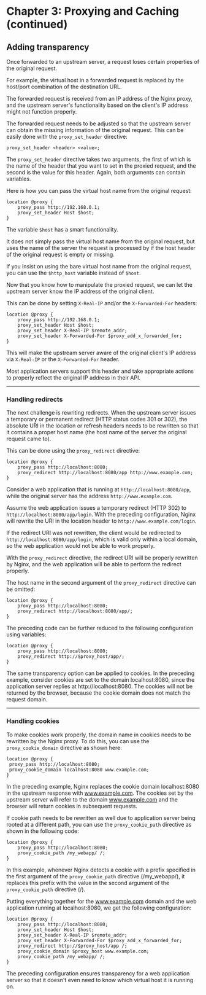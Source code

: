 # Chapter 3: Proxying and Caching (continued)

## Adding transparency
Once forwarded to an upstream server, a request loses certain properties of the original request. 

For example, the virtual host in a forwarded request is replaced by the host/port combination of the destination URL. 

The forwarded request is received from an IP address of the Nginx proxy, and the upstream server's functionality based on the client's IP address might not function properly.

The forwarded request needs to be adjusted so that the upstream server can obtain the missing information of the original request. This can be easily done with the `proxy_set_header` directive:

```nginx
proxy_set_header <header> <value>;
```
The `proxy_set_header` directive takes two arguments, the first of which is the name of the header that you want to set in the proxied request, and the second is the value for this header. Again, both arguments can contain variables.

Here is how you can pass the virtual host name from the original request:

```nginx
location @proxy {
    proxy_pass http://192.168.0.1;
    proxy_set_header Host $host;
}
```

The variable `$host` has a smart functionality. 

It does not simply pass the virtual host name from the original request, but uses the name of the server the request is processed by if the host header of the original request is empty or missing. 

If you insist on using the bare virtual host name from the original request, you can use the `$http_host` variable instead of `$host`.

Now that you know how to manipulate the proxied request, we can let the upstream server know the IP address of the original client. 

This can be done by setting `X-Real-IP` and/or the `X-Forwarded-For` headers:
```nginx
location @proxy {
    proxy_pass http://192.168.0.1;
    proxy_set_header Host $host;
    proxy_set_header X-Real-IP $remote_addr;
    proxy_set_header X-Forwarded-For $proxy_add_x_forwarded_for;
}
```
This will make the upstream server aware of the original client's IP address via `X-Real-IP` or the `X-Forwarded-For` header. 

Most application servers support this header and take appropriate actions to properly reflect the original IP address in their API.

---
### Handling redirects
The next challenge is rewriting redirects. When the upstream server issues a temporary or permanent redirect (HTTP status codes 301 or 302), the absolute URI in the location or refresh headers needs to be rewritten so that it contains a proper host name (the host name of the server the original request came to).

This can be done using the `proxy_redirect` directive:
```nginx
location @proxy {
    proxy_pass http://localhost:8080;
    proxy_redirect http://localhost:8080/app http://www.example.com;
}
```
Consider a web application that is running at `http://localhost:8080/app`, while the original server has the address `http://www.example.com`. 

Assume the web application issues a temporary redirect (HTTP 302) to `http://localhost:8080/app/login`. With the preceding configuration, Nginx will rewrite the URI in the location header to `http://www.example.com/login`.

If the redirect URI was not rewritten, the client would be redirected to `http://localhost:8080/app/login`, which is valid only within a local domain, so the web application would not be able to work properly. 

With the `proxy_redirect` directive, the redirect URI will be properly rewritten by Nginx, and the web application will be able to perform the redirect properly.

The host name in the second argument of the `proxy_redirect` directive can be omitted:

```nginx
location @proxy {
    proxy_pass http://localhost:8080;
    proxy_redirect http://localhost:8080/app/;
}
```

The preceding code can be further reduced to the following configuration using variables:

```nginx
location @proxy {
    proxy_pass http://localhost:8080;
    proxy_redirect http://$proxy_host/app/;
}
```
The same transparency option can be applied to cookies. In the preceding example, consider cookies are set to the domain localhost:8080, since the application server replies at http://localhost:8080. The cookies will not be returned by the browser, because the cookie domain does not match the request domain.

---
### Handling cookies
To make cookies work properly, the domain name in cookies needs to be rewritten by the Nginx proxy. To do this, you can use the `proxy_cookie_domain` directive as shown here:
```nginx
location @proxy {
 proxy_pass http://localhost:8080;
 proxy_cookie_domain localhost:8080 www.example.com;
}
```
In the preceding example, Nginx replaces the cookie domain localhost:8080 in the upstream response with www.example.com. The cookies set by the upstream server will refer to the domain www.example.com and the browser will return cookies in subsequent requests.

If cookie path needs to be rewritten as well due to application server being rooted at a different path, you can use the `proxy_cookie_path` directive as shown in the following code:
```nginx
location @proxy {
    proxy_pass http://localhost:8080;
    proxy_cookie_path /my_webapp/ /;
}
```
In this example, whenever Nginx detects a cookie with a prefix specified in the first argument of the `proxy_cookie_path` directive (/my_webapp/), it replaces this prefix with the value in the second argument of the `proxy_cookie_path` directive (/).

Putting everything together for the www.example.com domain and the web application running at localhost:8080, we get the following configuration:
```nginx
location @proxy {
    proxy_pass http://localhost:8080;
    proxy_set_header Host $host;
    proxy_set_header X-Real-IP $remote_addr;
    proxy_set_header X-Forwarded-For $proxy_add_x_forwarded_for;
    proxy_redirect http://$proxy_host/app /;
    proxy_cookie_domain $proxy_host www.example.com;
    proxy_cookie_path /my_webapp/ /;
}
```
The preceding configuration ensures transparency for a web application server so that it doesn't even need to know which virtual host it is running on.